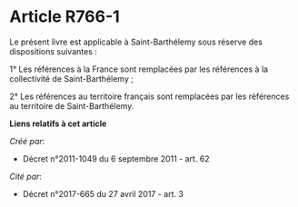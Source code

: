# Article R766-1

Le présent livre est applicable à Saint-Barthélemy sous réserve des dispositions suivantes :

1° Les références à la France sont remplacées par les références à la collectivité de Saint-Barthélemy ;

2° Les références au territoire français sont remplacées par les références au territoire de Saint-Barthélemy.

**Liens relatifs à cet article**

_Créé par_:

  - Décret n°2011-1049 du 6 septembre 2011 - art. 62

_Cité par_:

  - Décret n°2017-665 du 27 avril 2017 - art. 3
